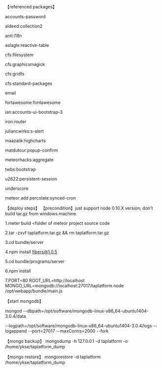 【referenced packages】

accounts-password

aldeed:collection2

anti:i18n

aslagle:reactive-table

cfs:filesystem

cfs:graphicsmagick

cfs:gridfs

cfs:standard-packages

email

fortawesome:fontawesome

ian:accounts-ui-bootstrap-3

iron:router

juliancwirko:s-alert

maazalik:highcharts

matdutour:popup-confirm

meteorhacks:aggregate

twbs:bootstrap

u2622:persistent-session

underscore

meteor add percolate:synced-cron


【deploy steps】
【precondition】just support node 0.10.X version; don't build tar.gz from windows machine

1.meter build <folder of meteor project source code

2.tar -zxvf taplatform.tar.gz && rm taplatform.tar.gz

3.cd bundle/server

4.npm install fibers@1.0.5

5.cd bundle/programs/server

6.npm install

7.PORT=80 ROOT_URL=http://localhost MONGO_URL=mongodb://localhost:27017/taplatform node /opt/webapp/bundle/main.js


【start mongodb】

mongod --dbpath=/opt/software/mongodb-linux-x86_64-ubuntu1404-3.0.4/data

--logpath=/opt/software/mongodb-linux-x86_64-ubuntu1404-3.0.4/logs --logappend  --port=27017 --maxConns=2000 --fork

【mongo backup】
mongodump -h 127.0.0.1 -d taplatform -o /home/ykse/taplatform_dump

【mongo restore】
mongorestore -d taplatform /home/ykse/taplatform_dump
